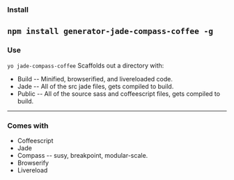 ### Install
`npm install generator-jade-compass-coffee -g`
---

### Use 
`yo jade-compass-coffee`
Scaffolds out a directory with:
+ Build -- Minified, browserified, and livereloaded code.
+ Jade -- All of the src jade files, gets compiled to build.
+ Public -- All of the source sass and coffeescript files, gets compiled to build.


---

### Comes with
+ Coffeescript
+ Jade
+ Compass -- susy, breakpoint, modular-scale.
+ Browserify
+ Livereload

